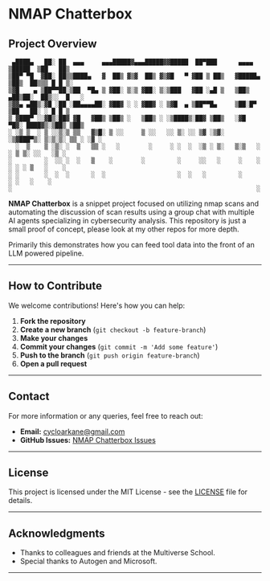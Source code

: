 
# NMAP Chatterbox

## Project Overview

```
 ▄████▄   ██░ ██  ▄▄▄     ▄▄▄█████▓▄▄▄█████▓▓█████  ██▀███      ▄▄▄▄    ▒█████  ▒██   ██▒   
▒██▀ ▀█  ▓██░ ██▒▒████▄   ▓  ██▒ ▓▒▓  ██▒ ▓▒▓█   ▀ ▓██ ▒ ██▒   ▓█████▄ ▒██▒  ██▒▒▒ █ █ ▒░   
▒▓█    ▄ ▒██▀▀██░▒██  ▀█▄ ▒ ▓██░ ▒░▒ ▓██░ ▒░▒███   ▓██ ░▄█ ▒   ▒██▒ ▄██▒██░  ██▒░░  █   ░   
▒▓▓▄ ▄██▒░▓█ ░██ ░██▄▄▄▄██░ ▓██▓ ░ ░ ▓██▓ ░ ▒▓█  ▄ ▒██▀▀█▄     ▒██░█▀  ▒██   ██░ ░ █ █ ▒    
▒ ▓███▀ ░░▓█▒░██▓ ▓█   ▓██▒ ▒██▒ ░   ▒██▒ ░ ░▒████▒░██▓ ▒██▒   ░▓█  ▀█▓░ ████▓▒░▒██▒ ▒██▒   
░ ░▒ ▒  ░ ▒ ░░▒░▒ ▒▒   ▓▒█░ ▒ ░░     ▒ ░░   ░░ ▒░ ░░ ▒▓ ░▒▓░   ░▒▓███▀▒░ ▒░▒░▒░ ▒▒ ░ ░▓ ░   
  ░  ▒    ▒ ░▒░ ░  ▒   ▒▒ ░   ░        ░     ░ ░  ░  ░▒ ░ ▒░   ▒░▒   ░   ░ ▒ ▒░ ░░   ░▒ ░   
░         ░  ░░ ░  ░   ▒    ░        ░         ░     ░░   ░     ░    ░ ░ ░ ░ ▒   ░    ░     
░ ░       ░  ░  ░      ░  ░                    ░  ░   ░         ░          ░ ░   ░    ░     
░                                                                    ░                      
```

**NMAP Chatterbox** is a snippet project focused on utilizing nmap scans and automating the discussion of scan results using a group chat with multiple AI agents specializing in cybersecurity analysis. This repository is just a small proof of concept, please look at my other repos for more depth.

Primarily this demonstrates how you can feed tool data into the front of an LLM powered pipeline.

---

## How to Contribute

We welcome contributions! Here's how you can help:

1. **Fork the repository**
2. **Create a new branch** (`git checkout -b feature-branch`)
3. **Make your changes**
4. **Commit your changes** (`git commit -m 'Add some feature'`)
5. **Push to the branch** (`git push origin feature-branch`)
6. **Open a pull request**

---

## Contact

For more information or any queries, feel free to reach out:

- **Email:** cycloarkane@gmail.com
- **GitHub Issues:** [NMAP Chatterbox Issues](https://github.com/cycloarcane/NMAPchatterbox/issues)

---

## License

This project is licensed under the MIT License - see the [LICENSE](LICENSE) file for details.

---

## Acknowledgments

- Thanks to colleagues and friends at the Multiverse School.
- Special thanks to Autogen and Microsoft.

---
